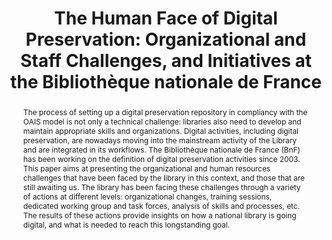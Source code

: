 ---
abstract: 'The process of setting up a digital preservation repository in compliancy
  with the OAIS model is not only a technical challenge: libraries also need to develop
  and maintain appropriate skills and organizations. Digital activities, including
  digital preservation, are nowadays moving into the mainstream activity of the Library
  and are integrated in its workflows. The Bibliothèque nationale de France (BnF)
  has been working on the definition of digital preservation activities since 2003.
  This paper aims at presenting the organizational and human resources challenges
  that have been faced by the library in this context, and those that are still awaiting
  us. The library has been facing these challenges through a variety of actions at
  different levels: organizational changes, training sessions, dedicated working group
  and task forces, analysis of skills and processes, etc. The results of these actions
  provide insights on how a national library is going digital, and what is needed
  to reach this longstanding goal.'
creators:
- Bermès, Emmanuelle
- Faudet, Louise
date: null
document_url: https://services.phaidra.univie.ac.at/api/object/o:294008/download
grand_parent: iPRES
institutions: []
keywords:
- san francisco
landing_page_url: https://phaidra.univie.ac.at/o:294008
language: eng
layout: publication
license: CC BY-SA 3.0 AT
notes_url: null
parent: iPRES 2009
publication_type: paper
size: 1153004
slides_url: null
source_name: iPRES
stream_url: null
title: 'The Human Face of Digital Preservation: Organizational and Staff Challenges,
  and Initiatives at the Bibliothèque nationale de France'
year: 2009
---
